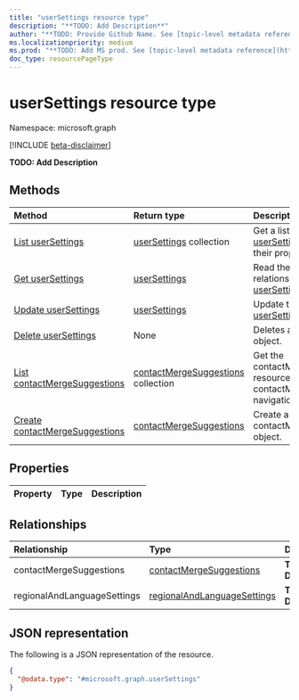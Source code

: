 ```yaml
---
title: "userSettings resource type"
description: "**TODO: Add Description**"
author: "**TODO: Provide Github Name. See [topic-level metadata reference](https://msgo.azurewebsites.net/add/document/guidelines/metadata.html#topic-level-metadata)**"
ms.localizationpriority: medium
ms.prod: "**TODO: Add MS prod. See [topic-level metadata reference](https://msgo.azurewebsites.net/add/document/guidelines/metadata.html#topic-level-metadata)**"
doc_type: resourcePageType
---
```


# userSettings resource type

Namespace: microsoft.graph

[!INCLUDE [beta-disclaimer](../../includes/beta-disclaimer.md)]

**TODO: Add Description**

## Methods
|Method|Return type|Description|
|:---|:---|:---|
|[List userSettings](../api/usersettings-list.md)|[userSettings](../resources/usersettings.md) collection|Get a list of the [userSettings](../resources/usersettings.md) objects and their properties.|
|[Get userSettings](../api/usersettings-get.md)|[userSettings](../resources/usersettings.md)|Read the properties and relationships of a [userSettings](../resources/usersettings.md) object.|
|[Update userSettings](../api/usersettings-update.md)|[userSettings](../resources/usersettings.md)|Update the properties of a [userSettings](../resources/usersettings.md) object.|
|[Delete userSettings](../api/usersettings-delete.md)|None|Deletes a [userSettings](../resources/usersettings.md) object.|
|[List contactMergeSuggestions](../api/usersettings-list-contactmergesuggestions.md)|[contactMergeSuggestions](../resources/contactmergesuggestions.md) collection|Get the contactMergeSuggestions resources from the contactMergeSuggestions navigation property.|
|[Create contactMergeSuggestions](../api/usersettings-post-contactmergesuggestions.md)|[contactMergeSuggestions](../resources/contactmergesuggestions.md)|Create a new contactMergeSuggestions object.|

## Properties
|Property|Type|Description|
|:---|:---|:---|

## Relationships
|Relationship|Type|Description|
|:---|:---|:---|
|contactMergeSuggestions|[contactMergeSuggestions](../resources/contactmergesuggestions.md)|**TODO: Add Description**|
|regionalAndLanguageSettings|[regionalAndLanguageSettings](../resources/regionalandlanguagesettings.md)|**TODO: Add Description**|

## JSON representation
The following is a JSON representation of the resource.
<!-- {
  "blockType": "resource",
  "keyProperty": "id",
  "@odata.type": "microsoft.graph.userSettings",
  "openType": false
}
-->
``` json
{
  "@odata.type": "#microsoft.graph.userSettings"
}
```

